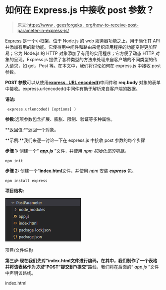 # 如何在 Express.js 中接收 post 参数？

> 原文:[https://www . geesforgeks . org/how-to-receive-post-parameter-in-express-js/](https://www.geeksforgeeks.org/how-to-receive-post-parameter-in-express-js/)

[Express](https://www.geeksforgeeks.org/introduction-to-express/) 是一个小框架，位于 Node.js 的 web 服务器功能之上，用于简化其 API 并添加有用的新功能。它使得用中间件和路由来组织应用程序的功能变得更加容易；它为 Node.js 的 HTTP 对象添加了有用的实用程序；它方便了动态 HTTP 对象的呈现。Express.js 提供了各种类型的方法来处理来自客户端的不同类型的传入请求，如 get、Post 等。在本文中，我们将讨论如何在 express.js 中接收 post 参数。

**POST 参数**可以从使用[**express . URL encoded()**](https://www.geeksforgeeks.org/express-js-express-urlencoded-function/)中间件和 **req.body** 对象的表单中接收。express.urlencoded()中间件有助于解析来自客户端的数据。

**语法:**

```
 express.urlencoded( [options] )
```

**参数**:选项参数包含扩展、膨胀、限制、验证等多种属性。

**返回值:**返回一个对象。

**示例:**我们来逐一讨论一下在 express.js 中接收 post 参数的每个步骤

**步骤 1:** 创建一个“ ***app.js*** ”文件，并使用 *npm 初始化您的项目。*

```
npm init
```

**步骤 2:** 创建一个“**index.html**文件，并使用 *npm* 安装 ***express*** 包。

```
npm install express
```

**项目结构:**

![](img/7359aebf5494e6d906e3cf64f07454b1.png)

项目/文件结构

**第三步:**现在我们先对“**index.html**文件进行编码。在其中，我们制作了一个表格并将该表格作为*方法*”**POST**”提交到“**/提交**”路线，我们将在后面的“ *app.js* ”文件中声明该路线。

index.html